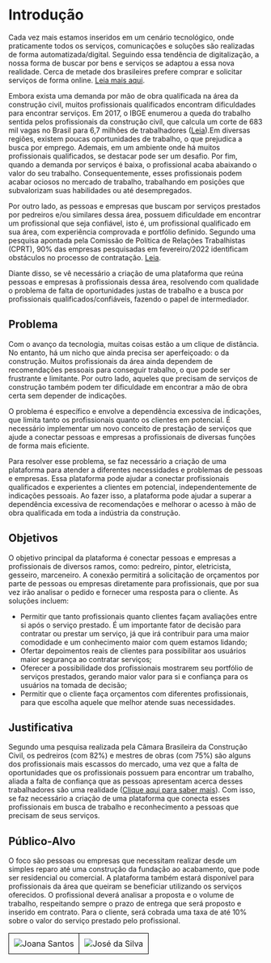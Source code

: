 # Introdução

Cada vez mais estamos inseridos em um cenário tecnológico, onde praticamente todos os serviços, comunicações e soluções são realizadas de forma automatizada/digital. Seguindo essa tendência de digitalização, a nossa forma de buscar por bens e serviços se adaptou a essa nova realidade. Cerca de metade dos brasileires prefere comprar e solicitar serviços de forma online. <a href="https://consumidormoderno.com.br/2021/09/24/metade-brasileiros-prefere-lojas-online/"> Leia mais aqui</a>.

Embora exista uma demanda por mão de obra qualificada na área da construção civil, muitos profissionais qualificados encontram dificuldades para encontrar serviços. Em 2017, o IBGE enumerou a queda do trabalho sentida pelos profissionais da construção civíl, que calcula um corte de 683 mil vagas no Brasil para 6,7 milhões de trabalhadores (<a href="https://g1.globo.com/sao-paulo/noticia/a-esquina-do-desemprego-os-pedreiros-que-esperam-por-trabalho-todos-os-dias-no-centro-de-sp.ghtml">Leia</a>).Em diversas regiões, existem poucas oportunidades de trabalho, o que prejudica a busca por emprego. Ademais, em um ambiente onde há muitos profissionais qualificados, se destacar pode ser um desafio. Por fim, quando a demanda por serviços é baixa, o profissional acaba abaixando o valor do seu trabalho. Consequentemente, esses profissionais podem acabar ociosos no mercado de trabalho, trabalhando em posições que subvalorizam suas habilidades ou até desempregados.

Por outro lado, as pessoas e empresas que buscam por serviços prestados por pedreiros  e/ou similares dessa área, possuem dificuldade em encontrar um profissional que seja confiável, isto é, um profissional qualificado em sua área, com experiência comprovada e portfólio definido. Segundo uma pesquisa apontada pela Comissão de Política de Relações Trabalhistas (CPRT), 90% das empresas pesquisadas em fevereiro/2022 identificam obstáculos no processo de contratação. <a href="https://cbic.org.br/cresce-dificuldade-para-contratar-mao-de-obra-qualificada-da-construcao/"> Leia</a>.

Diante disso, se vê necessário a criação de uma plataforma que reúna pessoas e empresas à profissionais dessa área, resolvendo com qualidade o problema de falta de oportunidades justas de trabalho e a busca por profissionais qualificados/confiáveis, fazendo o papel de intermediador.


<!-- Texto descritivo com a visão geral do projeto abordado. Inclui o contexto, o problema, os objetivos, a justificativa e o público-alvo do projeto. -->

## Problema
Com o avanço da tecnologia, muitas coisas estão a um clique de distância. No entanto, há um nicho que ainda precisa ser aperfeiçoado: o da construção. Muitos profissionais da área ainda dependem de recomendações pessoais para conseguir trabalho, o que pode ser frustrante e limitante. Por outro lado, aqueles que precisam de serviços de construção também podem ter dificuldade em encontrar a mão de obra certa sem depender de indicações.

O problema é específico e envolve a dependência excessiva de indicações, que limita tanto os profissionais quanto os clientes em potencial. É necessário implementar um novo conceito de prestação de serviços que ajude a conectar pessoas e empresas a profissionais de diversas funções de forma mais eficiente.

Para resolver esse problema, se faz necessário a criação de uma plataforma para atender a diferentes necessidades e problemas de pessoas e empresas. Essa plataforma pode ajudar a conectar profissionais qualificados e experientes a clientes em potencial, independentemente de indicações pessoais. Ao fazer isso, a plataforma pode ajudar a superar a dependência excessiva de recomendações e melhorar o acesso à mão de obra qualificada em toda a indústria da construção.

<!-- > **Links Úteis**:
> - [Objetivos, Problema de pesquisa e Justificativa](https://medium.com/@versioparole/objetivos-problema-de-pesquisa-e-justificativa-c98c8233b9c3)
> - [Matriz Certezas, Suposições e Dúvidas](https://medium.com/educa%C3%A7%C3%A3o-fora-da-caixa/matriz-certezas-suposi%C3%A7%C3%B5es-e-d%C3%BAvidas-fa2263633655)
> - [Brainstorming](https://www.euax.com.br/2018/09/brainstorming/) -->

## Objetivos

O objetivo principal da plataforma é conectar pessoas e empresas a profissionais de diversos ramos, como: pedreiro, pintor, eletricista, gesseiro, marceneiro. A conexão permitirá a solicitação de orçamentos por parte de pessoas ou empresas diretamente para profissionais, que por sua vez irão analisar o pedido e fornecer uma resposta para o cliente. As soluções incluem:
<ul>
 <li>Permitir que tanto profissionais quanto clientes façam avaliações entre si após o serviço prestado. É um importante fator de decisão para contratar ou prestar um serviço, já que irá contribuir para uma maior comodidade e um conhecimento maior com quem estamos lidando;</li>
 <li>Ofertar depoimentos reais de clientes para possibilitar aos usuários maior segurança ao contratar serviços;</li>
 <li>Oferecer a possibilidade dos profissionais mostrarem seu portfólio de serviços prestados, gerando maior valor para si e confiança para os usuários na tomada de decisão;</li>
 <li>Permitir que o cliente faça orçamentos com diferentes profissionais, para que escolha aquele que melhor atende suas necessidades.</li>
</ul>

 <!-- > **Links Úteis**:
> - [Objetivo geral e objetivo específico: como fazer e quais verbos utilizar](https://blog.mettzer.com/diferenca-entre-objetivo-geral-e-objetivo-especifico/) -->

## Justificativa

Segundo uma pesquisa realizada pela Câmara Brasileira da Construção Civil, os pedreiros (com 82%) e mestres de obras (com 75%) são alguns dos profissionais mais escassos do mercado, uma vez que a falta de oportunidades que os profissionais possuem para encontrar um trabalho, aliada a falta de confiança que as pessoas apresentam acerca desses trabalhadores são uma realidade (<a href="https://www.sbtnews.com.br/noticia/sbt-brasil/203697-89-das-construtoras-dizem-ter-dificuldade-em-contratar-mao-de-obra">Clique aqui para saber mais</a>). Com isso, se faz necessário a criação de uma plataforma que conecta esses profissionais em busca de trabalho e reconhecimento a pessoas que precisam de seus serviços.

<!-- > **Links Úteis**:
> - [Como montar a justificativa](https://guiadamonografia.com.br/como-montar-justificativa-do-tcc/) -->

## Público-Alvo

O foco são pessoas ou empresas que necessitam realizar desde um simples reparo até uma construção da fundação ao acabamento, que pode ser residencial ou comercial. A plataforma também estará disponível para profissionais da área que queiram se beneficiar utilizando os serviços oferecidos. O profissional deverá analisar a proposta e o volume de trabalho, respeitando sempre o prazo de entrega que será proposto e inserido em contrato. Para o cliente, será cobrada uma taxa de até 10% sobre o valor do serviço prestado pelo profissional.

<table style="border-collapse: collapse;">
  <tr>
    <td style="border: 1px solid black; padding: 10px;">
      <img src="https://i.imgur.com/Y9JHVPs.png" alt="Joana Santos" style="max-width: 100%; height: auto;">
    </td>
    <td style="border: 1px solid black; padding: 10px;">
      <img src="https://i.imgur.com/oUCGXZY.png" alt="José da Silva" style="max-width: 100%; height: auto;">
    </td>
  </tr>
</table>

<!-- > **Links Úteis**:
> - [Público-alvo](https://blog.hotmart.com/pt-br/publico-alvo/)
> - [Como definir o público alvo](https://exame.com/pme/5-dicas-essenciais-para-definir-o-publico-alvo-do-seu-negocio/)
> - [Público-alvo: o que é, tipos, como definir seu público e exemplos](https://klickpages.com.br/blog/publico-alvo-o-que-e/)
> - [Qual a diferença entre público-alvo e persona?](https://rockcontent.com/blog/diferenca-publico-alvo-e-persona/) -->
